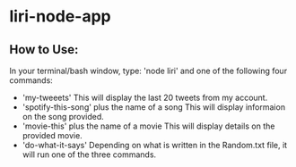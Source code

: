 # liri-node-app

## How to Use:

In your terminal/bash window, type: 'node liri' and one of the following four commands:

- 'my-tweeets'
  This will display the last 20 tweets from my account.
- 'spotify-this-song' plus the name of a song
  This will display informaion on the song provided.
- 'movie-this' plus the name of a movie
  This will display details on the provided movie.
- 'do-what-it-says'
  Depending on what is written in the Random.txt file, it will run one of the three commands.
